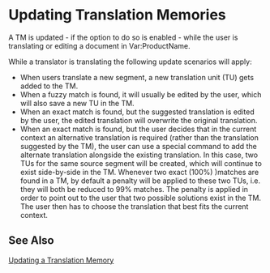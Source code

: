 Updating Translation Memories
====
A TM is updated  - if the option to do so is enabled - while the user is translating or editing a document in Var:ProductName.

While a translator is translating the following update scenarios will apply:

* When users translate a new segment, a new translation unit (TU) gets added to the TM.
* When a fuzzy match is found, it will usually be edited by the user, which will also save a new TU in the TM.
* When an exact match is found, but the suggested translation is edited by the user, the edited translation will overwrite the original translation.
* When an exact match is found, but the user decides that in the current context an alternative translation is required (rather than the translation suggested by the TM), the user can use a special command to add the alternate translation alongside the existing translation. In this case, two TUs for the same source segment will be created, which will continue to exist side-by-side in the TM. Whenever two exact (100%) )matches are found in a TM, by default a penalty will be applied to these two TUs, i.e. they will both be reduced to 99% matches. The penalty is applied in order to point out to the user that two possible solutions exist in the TM. The user then has to choose the translation that best fits the current context.

See Also
--------
[Updating a Translation Memory](updating_a_translation_memory.md)
